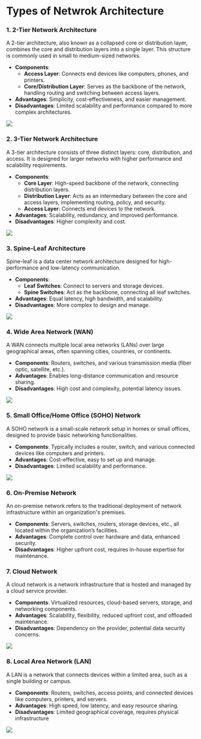 
# Types of Netwrok Architecture

### 1. **2-Tier Network Architecture**

 A 2-tier architecture, also known as a collapsed core or distribution layer, combines the core and distribution layers into a single layer. This structure is commonly used in small to medium-sized networks.
 
- **Components**:
    - **Access Layer**: Connects end devices like computers, phones, and printers.
    - **Core/Distribution Layer**: Serves as the backbone of the network, handling routing and switching between access layers.
- **Advantages**: Simplicity, cost-effectiveness, and easier management.
- **Disadvantages**: Limited scalability and performance compared to more complex architectures.

![](img/2-tier.jpg)
### 2. **3-Tier Network Architecture**

A 3-tier architecture consists of three distinct layers: core, distribution, and access. It is designed for larger networks with higher performance and scalability requirements.

- **Components**:
    - **Core Layer**: High-speed backbone of the network, connecting distribution layers.
    - **Distribution Layer**: Acts as an intermediary between the core and access layers, implementing routing, policy, and security.
    - **Access Layer**: Connects end devices to the network.
- **Advantages**: Scalability, redundancy, and improved performance.
- **Disadvantages**: Higher complexity and cost.

![](img/3-tier.jpg)
### 3. **Spine-Leaf Architecture**

Spine-leaf is a data center network architecture designed for high-performance and low-latency communication.

- **Components**:
    - **Leaf Switches**: Connect to servers and storage devices.
    - **Spine Switches**: Act as the backbone, connecting all leaf switches.
- **Advantages**: Equal latency, high bandwidth, and scalability.
- **Disadvantages**: More complex to design and manage.

![](img/spine-leaf.jpg)
### 4. **Wide Area Network (WAN)**

A WAN connects multiple local area networks (LANs) over large geographical areas, often spanning cities, countries, or continents.

- **Components**: Routers, switches, and various transmission media (fiber optic, satellite, etc.).
- **Advantages**: Enables long-distance communication and resource sharing.
- **Disadvantages**: High cost and complexity, potential latency issues.


![](img/wan.png)
### 5. **Small Office/Home Office (SOHO) Network**

 A SOHO network is a small-scale network setup in homes or small offices, designed to provide basic networking functionalities.
 
- **Components**: Typically includes a router, switch, and various connected devices like computers and printers.
- **Advantages**: Cost-effective, easy to set up and manage.
- **Disadvantages**: Limited scalability and performance.

![](img/SOHO.png)

### 6. **On-Premise Network**

 An on-premise network refers to the traditional deployment of network infrastructure within an organization's premises.
 
- **Components**: Servers, switches, routers, storage devices, etc., all located within the organization’s facilities.
- **Advantages**: Complete control over hardware and data, enhanced security.
- **Disadvantages**: Higher upfront cost, requires in-house expertise for maintenance.


### 7. **Cloud Network**

 A cloud network is a network infrastructure that is hosted and managed by a cloud service provider.
 
- **Components**: Virtualized resources, cloud-based servers, storage, and networking components.
- **Advantages**: Scalability, flexibility, reduced upfront cost, and offloaded maintenance.
- **Disadvantages**: Dependency on the provider, potential data security concerns.

![](img/cloud.png)
### 8. **Local Area Network (LAN)**

 A LAN is a network that connects devices within a limited area, such as a single building or campus.
 
- **Components**: Routers, switches, access points, and connected devices like computers, printers, and servers.
- **Advantages**: High speed, low latency, and easy resource sharing.
- **Disadvantages**: Limited geographical coverage, requires physical infrastructure

![](img/lan.jpeg)
